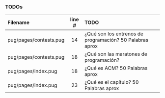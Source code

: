 ### TODOs
| Filename | line # | TODO
|:------|:------:|:------
| pug/pages/contests.pug | 14 | ¿Qué son los entrenos de programación? 50 Palabras aprox
| pug/pages/contests.pug | 18 | ¿Qué son las maratones de programación?
| pug/pages/index.pug | 18 | ¿Qué es ACM? 50 Palabras aprox
| pug/pages/index.pug | 23 | ¿Qué es el capítulo? 50 Palabras aprox
